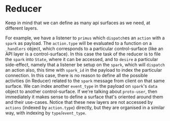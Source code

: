 # Reducer


Keep in mind that we can define as many api surfaces as we need, at different layers.

For example, we have a listener to `primus` which `dispatch`es an `action` with a `spark` as payload. The `action.type` will be evaluated to a function on a `_handlers` object, which corresponds to a particular control-surface (like an API layer is a control-surface).  In this case the task of the reducer is to file the `spark` into `State`, where it can be accessed, and to `desire` a particular side-effect, namely that a listener be setup on the `spark`, which will `dispatch` an action also, this time with `spark_id` in the payload to index the particular connection.  In this case, there is no reason to define all the possible activities (in Reducer) related to the `spark` message from client on that same surface.  We can index another `event_type` in the payload on `spark`'s `data` object to another control-surface.  If we're talking about `proto-user`, then immediately it makes sense to define a surface that's oriented around them and their use-cases.  Notice that these new layers are not accessed by `actions` (indexed by `action.type`) directly, but they are organised in a similar way, with indexing by `type`/`event_type`.
